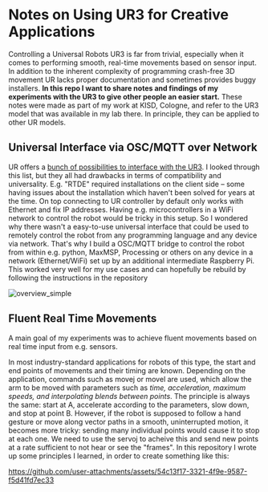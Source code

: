 # Notes on Using UR3 for Creative Applications
Controlling a Universal Robots UR3 is far from trivial, especially when it comes to performing smooth, real-time movements based on sensor input. In addition to the inherent complexity of programming crash-free 3D movement UR lacks proper documentation and sometimes provides buggy installers. 
**In this repo I want to share notes and findings of my experiments with the UR3 to give other people an easier start.**
These notes were made as part of my work at KISD, Cologne, and refer to the UR3 model that was available in my lab there. In principle, they can be applied to other UR models.

## Universal Interface via OSC/MQTT over Network
UR offers a [bunch of possibilities to interface with the UR3](https://www.universal-robots.com/articles/ur/interface-communication/overview-of-client-interfaces/). I looked through this list, but they all had drawbacks in terms of compatibility and universality. E.g. "RTDE" required installations on the client side – some having issues about the installation which haven't been solved for years at the time. On top connecting to UR controller by default only works with Ethernet and fix IP addresses. Having e.g. microcontrollers in a WiFi network to control the robot would be tricky in this setup. So I wondered why there wasn't a easy-to-use universal interface that could be used to remotely control the robot from any programming language and any device via network. That's why I build a OSC/MQTT bridge to control the robot from within e.g. python, MaxMSP, Processing or others on any device in a network (Ethernet/WiFi) set up by an additional intermediate Raspberry Pi. This worked very well for my use cases and can hopefully be rebuild by following the instructions in the repository

![overview_simple](https://github.com/user-attachments/assets/3d0bb874-49c5-4eaf-9d1a-42124c4c96a3)

## Fluent Real Time Movements
A main goal of my experiments was to achieve fluent movements based on real time input from e.g. sensors.

In most industry-standard applications for robots of this type, the start and end points of movements and their timing are known. Depending on the application, commands such as movej or movel are used, which allow the arm to be moved with parameters such as _time, acceleration, maximum speeds, and interpolating blends between points_. The principle is always the same: start at A, accelerate according to the parameters, slow down, and stop at point B. However, if the robot is supposed to follow a hand gesture or move along vector paths in a smooth, uninterrupted motion, it becomes more tricky: sending many individual points would cause it to stop at each one. We need to use the servoj to acheive this and send new points at a rate sufficient to not hear or see the "frames". In this repository I wrote up some principles I learned, in order to create something like this:

https://github.com/user-attachments/assets/54c13f17-3321-4f9e-9587-f5d41fd7ec33

